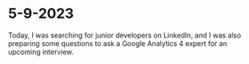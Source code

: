 # 5-9-2023

Today, I was searching for junior developers on LinkedIn, and I was also preparing some questions to ask a Google Analytics 4 expert for an upcoming interview.
